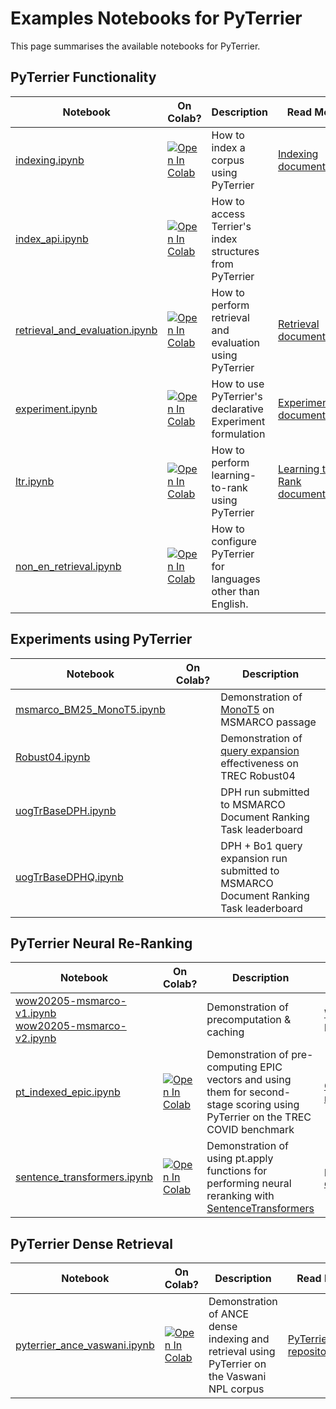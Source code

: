 
# Examples Notebooks for PyTerrier

This page summarises the available notebooks for PyTerrier.

## PyTerrier Functionality


|    Notebook      |   On Colab?     | Description                      |  Read More 
| ---------------- | --------------- | -------------------------------- | --------------- | 
| [indexing.ipynb](notebooks/indexing.ipynb)   | [![Open In Colab](https://colab.research.google.com/assets/colab-badge.svg)](https://colab.research.google.com/github/terrier-org/pyterrier/blob/master/examples/notebooks/indexing.ipynb) | How to index a corpus using PyTerrier | [Indexing documentation](https://pyterrier.readthedocs.io/en/latest/terrier-indexing.html)
| [index_api.ipynb](notebooks/index_api.ipynb)   | [![Open In Colab](https://colab.research.google.com/assets/colab-badge.svg)](https://colab.research.google.com/github/terrier-org/pyterrier/blob/master/examples/notebooks/index_api.ipynb) | How to access Terrier's index structures from PyTerrier |  | 
| [retrieval_and_evaluation.ipynb](notebooks/retrieval_and_evaluation.ipynb)  | [![Open In Colab](https://colab.research.google.com/assets/colab-badge.svg)](https://colab.research.google.com/github/terrier-org/pyterrier/blob/master/examples/notebooks/retrieval_and_evaluation.ipynb) | How to perform retrieval and evaluation using PyTerrier | [Retrieval documentation](https://pyterrier.readthedocs.io/en/latest/terrier-retrieval.html)  | 
| [experiment.ipynb](notebooks/experiment.ipynb)  | [![Open In Colab](https://colab.research.google.com/assets/colab-badge.svg)](https://colab.research.google.com/github/terrier-org/pyterrier/blob/master/examples/notebooks/experiment.ipynb) | How to use PyTerrier's declarative Experiment formulation | [Experiment documentation](https://pyterrier.readthedocs.io/en/latest/experiments.html) | 
| [ltr.ipynb](notebooks/ltr.ipynb)   | [![Open In Colab](https://colab.research.google.com/assets/colab-badge.svg)](https://colab.research.google.com/github/terrier-org/pyterrier/blob/master/examples/notebooks/ltr.ipynb) | How to perform learning-to-rank using PyTerrier |  [Learning to Rank documentation](https://pyterrier.readthedocs.io/en/latest/ltr.html)
| [non_en_retrieval.ipynb](notebooks/non_en_retrieval.ipynb)   | [![Open In Colab](https://colab.research.google.com/assets/colab-badge.svg)](https://colab.research.google.com/github/terrier-org/pyterrier/blob/master/examples/notebooks/non_en_retrieval.ipynb) | How to configure PyTerrier for languages other than English. |  

## Experiments using PyTerrier

|    Notebook      |   On Colab?     | Description                      |   
| ---------------- | --------------- | -------------------------------- |
| [msmarco_BM25_MonoT5.ipynb](experiments/msmarco_BM25_MonoT5.ipynb)   |                 | Demonstration of [MonoT5](http://github.com/terrierteam/pyterrier_t5) on MSMARCO passage |
| [Robust04.ipynb](experiments/Robust04.ipynb)   |                 | Demonstration of [query expansion](https://pyterrier.readthedocs.io/en/latest/rewrite.html) effectiveness on TREC Robust04 |
| [uogTrBaseDPH.ipynb](https://github.com/cmacdonald/pyterrier-msmarco-document-leaderboard-runs/blob/master/uogTrBaseDPH.ipynb)  |  |   DPH run submitted to MSMARCO  Document Ranking Task leaderboard  |
| [uogTrBaseDPHQ.ipynb](https://github.com/cmacdonald/pyterrier-msmarco-document-leaderboard-runs/blob/master/uogTrBaseDPHQ.ipynb)  |  |   DPH + Bo1 query expansion run submitted to MSMARCO  Document Ranking Task leaderboard  |

## PyTerrier Neural Re-Ranking

|    Notebook      |   On Colab?     | Description                      |  Read More | 
| ---------------- | --------------- | -------------------------------- | ---------- |
| [wow20205-msmarco-v1.ipynb](experiments/wow20205-msmarco-v1.ipynb) <br> [wow20205-msmarco-v2.ipynb](experiments/wow20205-msmarco-v2.ipynb) | | Demonstration of precomputation & caching | [WOWS 2025 paper](tbc) |
| [pt_indexed_epic.ipynb](https://github.com/Georgetown-IR-Lab/OpenNIR/blob/master/examples/pt_indexed_epic.ipynb)  | [![Open In Colab](https://colab.research.google.com/assets/colab-badge.svg)](https://colab.research.google.com/github/Georgetown-IR-Lab/OpenNIR/blob/master/examples/pt_indexed_epic.ipynb) | Demonstration of pre-computing EPIC vectors and using them for second-stage scoring using PyTerrier on the TREC COVID benchmark | [OpenNIR repository](https://github.com/Georgetown-IR-Lab/OpenNIR)
| [sentence_transformers.ipynb](https://github.com/terrier-org/pyterrier/blob/master/examples/notebooks/sentence_transformers.ipynb)  | [![Open In Colab](https://colab.research.google.com/assets/colab-badge.svg)](https://colab.research.google.com/terrier-org/pyterrier/blob/master/examples/notebooks/sentence_transformers.ipynb) | Demonstration of using pt.apply functions for performing neural reranking with [SentenceTransformers](https://sbert.net/) | [pt.text documentation]([https://github.com/Georgetown-IR-Lab/OpenNIR](https://pyterrier.readthedocs.io/en/latest/text.html#examples-of-sentence-transformers))


## PyTerrier Dense Retrieval

|    Notebook      |   On Colab?     | Description                      |  Read More | 
| ---------------- | --------------- | -------------------------------- | ---------- |
| [pyterrier_ance_vaswani.ipynb](https://github.com/terrierteam/pyterrier_ance/blob/main/pyterrier_ance_vaswani.ipynb)  | [![Open In Colab](https://colab.research.google.com/assets/colab-badge.svg)](https://colab.research.google.com/github/terrierteam/pyterrier_ance/blob/main/pyterrier_ance_vaswani.ipynb) | Demonstration of ANCE dense indexing and retrieval using PyTerrier on the Vaswani NPL corpus | [PyTerrier_ance repository](https://github.com/terrierteam/pyterrier_ance)


